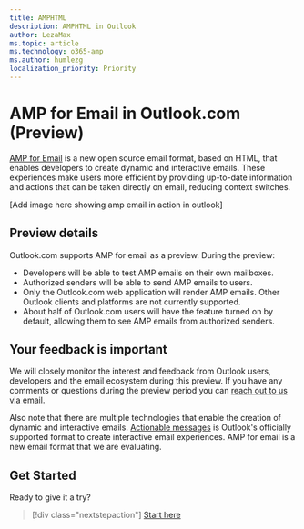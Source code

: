 ```yaml
---
title: AMPHTML
description: AMPHTML in Outlook
author: LezaMax
ms.topic: article
ms.technology: o365-amp
ms.author: humlezg
localization_priority: Priority
---
```


# AMP for Email in Outlook.com (Preview)

[AMP for Email](https://amp.dev/about/email.html) is a new open source email format, based on HTML, that enables developers to create dynamic and interactive emails. These experiences make users more efficient by providing up-to-date information and actions that can be taken directly on email, reducing context switches.

[Add image here showing amp email in action in outlook]

## Preview details

Outlook.com supports AMP for email as a preview. During the preview:

- Developers will be able to test AMP emails on their own mailboxes.
- Authorized senders will be able to send AMP emails to users.
- Only the Outlook.com web application will render AMP emails. Other Outlook clients and platforms are not currently supported.
- About half of Outlook.com users will have the feature turned on by default, allowing them to see AMP emails from authorized senders.

## Your feedback is important

We will closely monitor the interest and feedback from Outlook users, developers and the email ecosystem during this preview. If you have any comments or questions during the preview period you can [reach out to us via email](mailto:ampforemailoutlook@service.microsoft.com).

Also note that there are multiple technologies that enable the creation of dynamic and interactive emails. [Actionable messages](https://docs.microsoft.com/en-us/outlook/actionable-messages/) is Outlook's officially supported format to create interactive email experiences. AMP for email is a new email format that we are evaluating.

## Get Started

Ready to give it a try?

> [!div class="nextstepaction"]
> [Start here](get-started.md)
